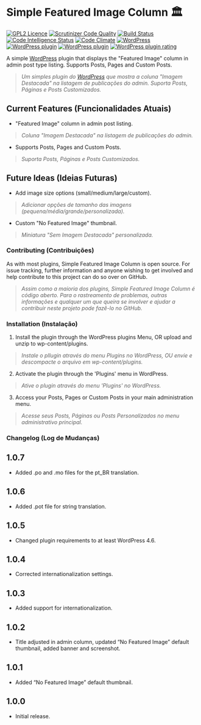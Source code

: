 # Simple Featured Image Column 🏛️
[![GPL2 Licence](https://img.shields.io/badge/License-GPL2-blue.svg)](LICENSE) [![Scrutinizer Code Quality](https://scrutinizer-ci.com/g/dedevillela/Simple-Featured-Image-Column/badges/quality-score.png?b=master)](https://scrutinizer-ci.com/g/dedevillela/Simple-Featured-Image-Column/?branch=master) [![Build Status](https://travis-ci.org/dedevillela/Simple-Featured-Image-Column.svg?branch=master)](https://travis-ci.org/dedevillela/Simple-Featured-Image-Column) [![Code Intelligence Status](https://scrutinizer-ci.com/g/dedevillela/Simple-Featured-Image-Column/badges/code-intelligence.svg?b=master)](https://scrutinizer-ci.com/code-intelligence) [![Code Climate](https://codeclimate.com/github/dedevillela/Simple-Featured-Image-Column.png)](https://codeclimate.com/github/dedevillela/Simple-Featured-Image-Column) [![WordPress](https://img.shields.io/wordpress/v/simple-featured-image-column.svg)](https://wordpress.org/plugins/simple-featured-image-column/) [![WordPress plugin](https://img.shields.io/wordpress/plugin/v/simple-featured-image-column.svg)](https://wordpress.org/plugins/simple-featured-image-column/) [![WordPress plugin](https://img.shields.io/wordpress/plugin/dt/simple-featured-image-column.svg)](https://wordpress.org/plugins/simple-featured-image-column/) [![WordPress plugin rating](https://img.shields.io/wordpress/plugin/r/simple-featured-image-column.svg)](https://wordpress.org/support/plugin/simple-featured-image-column/reviews/)

A simple [WordPress](https://wordpress.org "Blog Tool, Publishing Platform, and CMS - WordPress") plugin that displays the "Featured Image" column in admin post type listing. Supports Posts, Pages and Custom Posts.
> *Um simples plugin do [WordPress](https://wordpress.org "Blog Tool, Publishing Platform, and CMS - WordPress") que mostra a coluna "Imagem Destacada" na listagem de publicações do admin. Suporta Posts, Páginas e Posts Customizados.*

## Current Features (Funcionalidades Atuais)
- "Featured Image" column in admin post listing.
> *Coluna "Imagem Destacada" na listagem de publicações do admin.*
- Supports Posts, Pages and Custom Posts. 
> *Suporta Posts, Páginas e Posts Customizados.*

## Future Ideas (Ideias Futuras)
- Add image size options (small/medium/large/custom).
> *Adicionar opções de tamanho das imagens (pequena/média/grande/personalizada).*
- Custom "No Featured Image" thumbnail.
> *Miniatura "Sem Imagem Destacada" personalizada.*

### Contributing (Contribuições)
As with most plugins, Simple Featured Image Column is open source. For issue tracking, further information and anyone wishing to get involved and help contribute to this project can do so over on GitHub.
> *Assim como a maioria dos plugins, Simple Featured Image Column é código aberto. Para o rastreamento de problemas, outras informações e qualquer um que queira se involver e ajudar a contribuir neste projeto pode fazê-lo no GitHub.*

### Installation (Instalação)
1. Install the plugin through the WordPress plugins Menu, OR upload and unzip to wp-content/plugins.
> *Instale o pllugin através do menu Plugins no WordPress, OU envie e descompacte o arquivo em wp-content/plugins.*
2. Activate the plugin through the 'Plugins' menu in WordPress.
> *Ative o plugin através do menu 'Plugins' no WordPress.*
3. Access your Posts, Pages or Custom Posts in your main administration menu.
> *Acesse seus Posts, Páginas ou Posts Personalizados no menu administrativo principal.*

### Changelog (Log de Mudanças)

## 1.0.7
* Added .po and .mo files for the pt_BR translation.

## 1.0.6
* Added .pot file for string translation.

## 1.0.5
* Changed plugin requirements to at least WordPress 4.6.

## 1.0.4
* Corrected internationalization settings.

## 1.0.3
* Added support for internationalization.

## 1.0.2
* Title adjusted in admin column, updated “No Featured Image” default thumbnail, added banner and screenshot.

## 1.0.1
* Added “No Featured Image” default thumbnail.

## 1.0.0
* Initial release.

